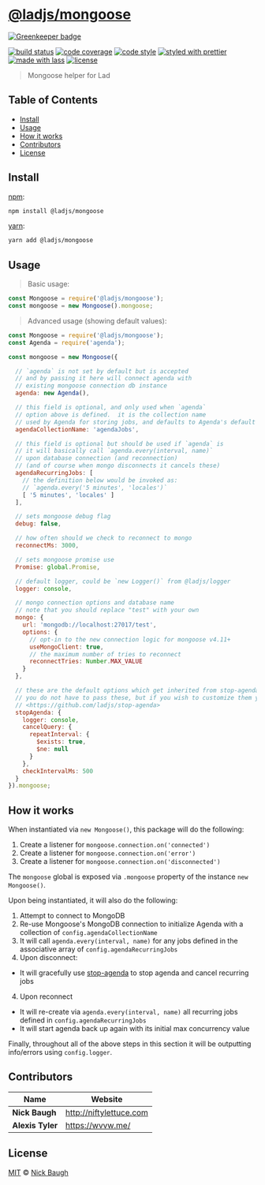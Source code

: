 # [**@ladjs/mongoose**](https://github.com/ladjs/mongoose)

[![Greenkeeper badge](https://badges.greenkeeper.io/ladjs/mongoose.svg)](https://greenkeeper.io/)

[![build status](https://img.shields.io/travis/ladjs/mongoose.svg)](https://travis-ci.org/ladjs/mongoose)
[![code coverage](https://img.shields.io/codecov/c/github/ladjs/mongoose.svg)](https://codecov.io/gh/ladjs/mongoose)
[![code style](https://img.shields.io/badge/code_style-XO-5ed9c7.svg)](https://github.com/sindresorhus/xo)
[![styled with prettier](https://img.shields.io/badge/styled_with-prettier-ff69b4.svg)](https://github.com/prettier/prettier)
[![made with lass](https://img.shields.io/badge/made_with-lass-95CC28.svg)](https://github.com/lassjs/lass)
[![license](https://img.shields.io/github/license/ladjs/mongoose.svg)](LICENSE)

> Mongoose helper for Lad


## Table of Contents

* [Install](#install)
* [Usage](#usage)
* [How it works](#how-it-works)
* [Contributors](#contributors)
* [License](#license)


## Install

[npm][]:

```sh
npm install @ladjs/mongoose
```

[yarn][]:

```sh
yarn add @ladjs/mongoose
```


## Usage

> Basic usage:

```js
const Mongoose = require('@ladjs/mongoose');
const mongoose = new Mongoose().mongoose;
```

> Advanced usage (showing default values):

```js
const Mongoose = require('@ladjs/mongoose');
const Agenda = require('agenda');

const mongoose = new Mongoose({

  // `agenda` is not set by default but is accepted
  // and by passing it here will connect agenda with
  // existing mongoose connection db instance
  agenda: new Agenda(),

  // this field is optional, and only used when `agenda`
  // option above is defined.  it is the collection name
  // used by Agenda for storing jobs, and defaults to Agenda's default
  agendaCollectionName: 'agendaJobs',

  // this field is optional but should be used if `agenda` is
  // it will basically call `agenda.every(interval, name)`
  // upon database connection (and reconnection)
  // (and of course when mongo disconnects it cancels these)
  agendaRecurringJobs: [
    // the definition below would be invoked as:
    // `agenda.every('5 minutes', 'locales')`
    [ '5 minutes', 'locales' ]
  ],

  // sets mongoose debug flag
  debug: false,

  // how often should we check to reconnect to mongo
  reconnectMs: 3000,

  // sets mongoose promise use
  Promise: global.Promise,

  // default logger, could be `new Logger()` from @ladjs/logger
  logger: console,

  // mongo connection options and database name
  // note that you should replace "test" with your own
  mongo: {
    url: 'mongodb://localhost:27017/test',
    options: {
      // opt-in to the new connection logic for mongoose v4.11+
      useMongoClient: true,
      // the maximum number of tries to reconnect
      reconnectTries: Number.MAX_VALUE
    }
  },

  // these are the default options which get inherited from stop-agenda
  // you do not have to pass these, but if you wish to customize them you can
  // <https://github.com/ladjs/stop-agenda>
  stopAgenda: {
    logger: console,
    cancelQuery: {
      repeatInterval: {
        $exists: true,
        $ne: null
      }
    },
    checkIntervalMs: 500
  }
}).mongoose;
```


## How it works

When instantiated via `new Mongoose()`, this package will do the following:

1. Create a listener for `mongoose.connection.on('connected')`
2. Create a listener for `mongoose.connection.on('error')`
3. Create a listener for `mongoose.connection.on('disconnected')`

The `mongoose` global is exposed via `.mongoose` property of the instance `new Mongoose()`.

Upon being instantiated, it will also do the following:

1. Attempt to connect to MongoDB
2. Re-use Mongoose's MongoDB connection to initialize Agenda with a collection of `config.agendaCollectionName`
3. It will call `agenda.every(interval, name)` for any jobs defined in the associative array of `config.agendaRecurringJobs`
4. Upon disconnect:

* It will gracefully use [stop-agenda][] to stop agenda and cancel recurring jobs

4. Upon reconnect

* It will re-create via `agenda.every(interval, name)` all recurring jobs defined in `config.agendaRecurringJobs`
* It will start agenda back up again with its initial max concurrency value

Finally, throughout all of the above steps in this section it will be outputting info/errors using `config.logger`.


## Contributors

| Name             | Website                   |
| ---------------- | ------------------------- |
| **Nick Baugh**   | <http://niftylettuce.com> |
| **Alexis Tyler** | <https://wvvw.me/>        |


## License

[MIT](LICENSE) © [Nick Baugh](http://niftylettuce.com)


## 

[npm]: https://www.npmjs.com/

[yarn]: https://yarnpkg.com/

[stop-agenda]: https://github.com/ladjs/stop-agenda

